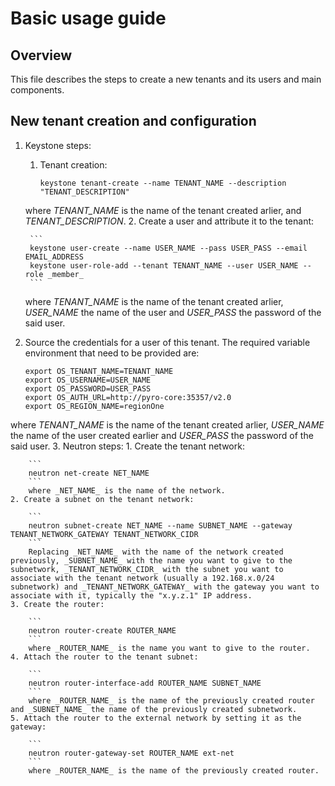 # Basic usage guide

## Overview

This file describes the steps to create a new tenants and its users and main components.

## New tenant creation and configuration

1. Keystone steps:
    1. Tenant creation:

        ```
        keystone tenant-create --name TENANT_NAME --description "TENANT_DESCRIPTION"
        ```
    where _TENANT_NAME_ is the name of the tenant created arlier, and _TENANT_DESCRIPTION_.
    2. Create a user and attribute it to the tenant:

        ```
        keystone user-create --name USER_NAME --pass USER_PASS --email EMAIL_ADDRESS
        keystone user-role-add --tenant TENANT_NAME --user USER_NAME --role _member_
        ```
    where _TENANT_NAME_ is the name of the tenant created arlier, _USER_NAME_ the name of the user and _USER_PASS_ the password of the said user.
2. Source the credentials for a user of this tenant. The required variable environment that need to be provided are:

    ```
    export OS_TENANT_NAME=TENANT_NAME
    export OS_USERNAME=USER_NAME
    export OS_PASSWORD=USER_PASS
    export OS_AUTH_URL=http://pyro-core:35357/v2.0
    export OS_REGION_NAME=regionOne
    ```
where _TENANT_NAME_ is the name of the tenant created arlier, _USER_NAME_ the name of the user created earlier and _USER_PASS_ the password of the said user.
3. Neutron steps:
    1. Create the tenant network:
        
        ```
        neutron net-create NET_NAME
        ```
        where _NET_NAME_ is the name of the network.
    2. Create a subnet on the tenant network:

        ```
        neutron subnet-create NET_NAME --name SUBNET_NAME --gateway TENANT_NETWORK_GATEWAY TENANT_NETWORK_CIDR
        ```
        Replacing _NET_NAME_ with the name of the network created previously, _SUBNET_NAME_ with the name you want to give to the subnetwork, _TENANT_NETWORK_CIDR_ with the subnet you want to associate with the tenant network (usually a 192.168.x.0/24 subnetwork) and _TENANT_NETWORK_GATEWAY_ with the gateway you want to associate with it, typically the "x.y.z.1" IP address.
    3. Create the router:

        ```
        neutron router-create ROUTER_NAME
        ```
        where _ROUTER_NAME_ is the name you want to give to the router.
    4. Attach the router to the tenant subnet:

        ```
        neutron router-interface-add ROUTER_NAME SUBNET_NAME
        ```
        where _ROUTER_NAME_ is the name of the previously created router and _SUBNET_NAME_ the name of the previously created subnetwork.
    5. Attach the router to the external network by setting it as the gateway:
        
        ```
        neutron router-gateway-set ROUTER_NAME ext-net
        ```
        where _ROUTER_NAME_ is the name of the previously created router.
